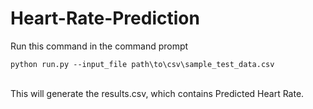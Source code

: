 # Heart-Rate-Prediction

Run this command in the command prompt<br>
```
python run.py --input_file path\to\csv\sample_test_data.csv
```
<br>
This will generate the results.csv, which contains Predicted Heart Rate.

